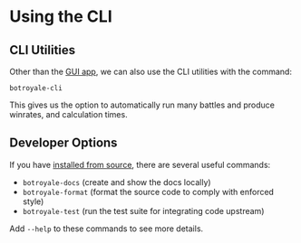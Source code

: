 # Using the CLI


## CLI Utilities
Other than the [GUI app](gui.html), we can also use the CLI utilities with the command:
```noformat
botroyale-cli
```

This gives us the option to automatically run many battles and produce winrates, and calculation times.

## Developer Options
If you have [installed from source](../install.html#install-from-source), there are several useful commands:

- `botroyale-docs` (create and show the docs locally)
- `botroyale-format` (format the source code to comply with enforced style)
- `botroyale-test` (run the test suite for integrating code upstream)

Add `--help` to these commands to see more details.
